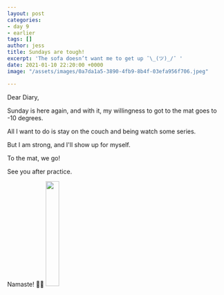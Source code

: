 ```yaml
---
layout: post
categories:
- day 9
- earlier
tags: []
author: jess
title: Sundays are tough!
excerpt: 'The sofa doesn’t want me to get up ¯\_(ツ)_/¯ '
date: 2021-01-10 22:20:00 +0000
image: "/assets/images/0a7da1a5-3890-4fb9-8b4f-03efa956f706.jpeg"

---
```

Dear Diary,

Sunday is here again, and with it, my willingness to got to the mat goes to -10 degrees.

All I want to do is stay on the couch and being watch some series.

But I am strong, and I'll show up for myself.

To the mat, we go!

See you after practice.

Namaste! 🧘‍♀️ <img width="25%" height="25%" src="{{site.url}}{{site.baseurl}}/assets/images/jess-signature.gif">